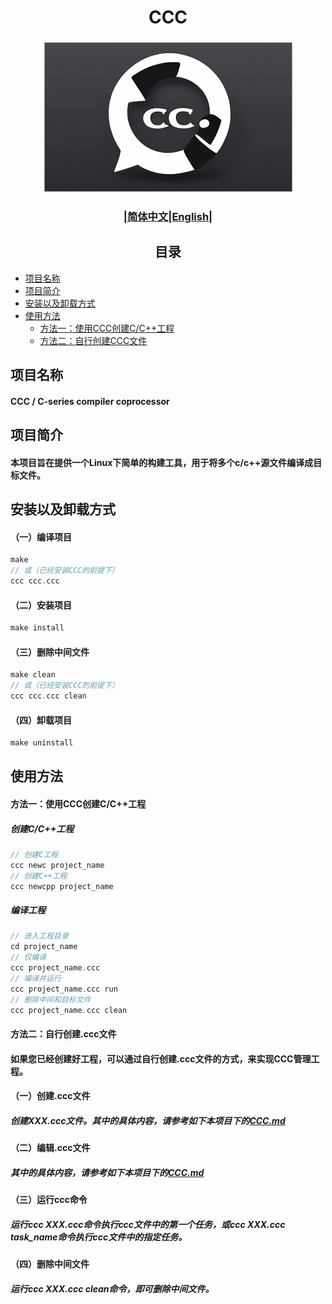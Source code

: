 # <div align="center">CCC</div>
### <div align="center">![CCC_ICON](img/icon.png)</div>

### <div align="center">|[简体中文](README.md)|[English](doc/en/README_en.md)|</div>

## <div align="center">目录</div> 
- [项目名称](#项目名称)
- [项目简介](#项目简介)
- [安装以及卸载方式](#安装以及卸载方式)
- [使用方法](#使用方法)
  - [方法一：使用CCC创建C/C++工程](#方法一使用ccc创建cc工程)
  - [方法二：自行创建CCC文件](#方法二自行创建ccc文件)
## 项目名称 
#### CCC / C-series compiler coprocessor

## 项目简介
#### 本项目旨在提供一个Linux下简单的构建工具，用于将多个c/c++源文件编译成目标文件。
  
## 安装以及卸载方式
#### （一）编译项目  
```c
make 
// 或（已经安装CCC的前提下）
ccc ccc.ccc
```
#### （二）安装项目
```c
make install
```
#### （三）删除中间文件
```c
make clean
// 或（已经安装CCC的前提下）
ccc ccc.ccc clean
``` 
#### （四）卸载项目
```c
make uninstall
``` 


## 使用方法
#### 方法一：使用CCC创建C/C++工程
##### 创建C/C++工程
```c
// 创建C工程
ccc newc project_name
// 创建C++工程
ccc newcpp project_name
```
##### 编译工程
```c
// 进入工程目录
cd project_name
// 仅编译
ccc project_name.ccc 
// 编译并运行
ccc project_name.ccc run
// 删除中间和目标文件
ccc project_name.ccc clean
```

#### 方法二：自行创建.ccc文件
#### 如果您已经创建好工程，可以通过自行创建.ccc文件的方式，来实现CCC管理工程。
#### （一）创建.ccc文件
##### 创建XXX.ccc文件。其中的具体内容，请参考如下本项目下的[CCC.md](doc/cn/CCC.md)
#### （二）编辑.ccc文件  
##### 其中的具体内容，请参考如下本项目下的[CCC.md](doc/cn/CCC.md)
#### （三）运行ccc命令
##### 运行ccc XXX.ccc命令执行ccc文件中的第一个任务，或ccc XXX.ccc task_name命令执行ccc文件中的指定任务。
#### （四）删除中间文件
##### 运行ccc XXX.ccc clean命令，即可删除中间文件。


<!--## 关于依赖
#### CCC会为每个.c/.cpp文件创建.o文件，并为这些.o文件建立依赖，依赖的文件为对应的.c/.cpp以及.c/.cpp包含的头文件。因此，当你修改某个.o的对应的.c/.cpp文件以及.c/.cpp包含的头文件时，这个.o文件会重新编译。
#### 此外，最终的输出文件依赖于所有的.o文件。-->